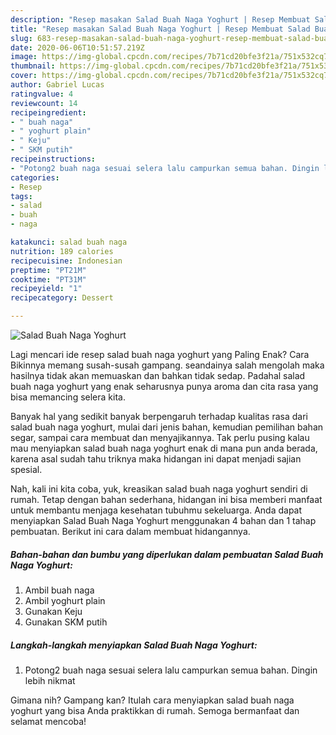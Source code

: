 ```yaml
---
description: "Resep masakan Salad Buah Naga Yoghurt | Resep Membuat Salad Buah Naga Yoghurt Yang Mudah Dan Praktis"
title: "Resep masakan Salad Buah Naga Yoghurt | Resep Membuat Salad Buah Naga Yoghurt Yang Mudah Dan Praktis"
slug: 683-resep-masakan-salad-buah-naga-yoghurt-resep-membuat-salad-buah-naga-yoghurt-yang-mudah-dan-praktis
date: 2020-06-06T10:51:57.219Z
image: https://img-global.cpcdn.com/recipes/7b71cd20bfe3f21a/751x532cq70/salad-buah-naga-yoghurt-foto-resep-utama.jpg
thumbnail: https://img-global.cpcdn.com/recipes/7b71cd20bfe3f21a/751x532cq70/salad-buah-naga-yoghurt-foto-resep-utama.jpg
cover: https://img-global.cpcdn.com/recipes/7b71cd20bfe3f21a/751x532cq70/salad-buah-naga-yoghurt-foto-resep-utama.jpg
author: Gabriel Lucas
ratingvalue: 4
reviewcount: 14
recipeingredient:
- " buah naga"
- " yoghurt plain"
- " Keju"
- " SKM putih"
recipeinstructions:
- "Potong2 buah naga sesuai selera lalu campurkan semua bahan. Dingin lebih nikmat"
categories:
- Resep
tags:
- salad
- buah
- naga

katakunci: salad buah naga 
nutrition: 189 calories
recipecuisine: Indonesian
preptime: "PT21M"
cooktime: "PT31M"
recipeyield: "1"
recipecategory: Dessert

---
```



![Salad Buah Naga Yoghurt](https://img-global.cpcdn.com/recipes/7b71cd20bfe3f21a/751x532cq70/salad-buah-naga-yoghurt-foto-resep-utama.jpg)

Lagi mencari ide resep salad buah naga yoghurt yang Paling Enak? Cara Bikinnya memang susah-susah gampang. seandainya salah mengolah maka hasilnya tidak akan memuaskan dan bahkan tidak sedap. Padahal salad buah naga yoghurt yang enak seharusnya punya aroma dan cita rasa yang bisa memancing selera kita.

Banyak hal yang sedikit banyak berpengaruh terhadap kualitas rasa dari salad buah naga yoghurt, mulai dari jenis bahan, kemudian pemilihan bahan segar, sampai cara membuat dan menyajikannya. Tak perlu pusing kalau mau menyiapkan salad buah naga yoghurt enak di mana pun anda berada, karena asal sudah tahu triknya maka hidangan ini dapat menjadi sajian spesial.




Nah, kali ini kita coba, yuk, kreasikan salad buah naga yoghurt sendiri di rumah. Tetap dengan bahan sederhana, hidangan ini bisa memberi manfaat untuk membantu menjaga kesehatan tubuhmu sekeluarga. Anda dapat menyiapkan Salad Buah Naga Yoghurt menggunakan 4 bahan dan 1 tahap pembuatan. Berikut ini cara dalam membuat hidangannya.

<!--inarticleads1-->

##### Bahan-bahan dan bumbu yang diperlukan dalam pembuatan Salad Buah Naga Yoghurt:

1. Ambil  buah naga
1. Ambil  yoghurt plain
1. Gunakan  Keju
1. Gunakan  SKM putih




<!--inarticleads2-->

##### Langkah-langkah menyiapkan Salad Buah Naga Yoghurt:

1. Potong2 buah naga sesuai selera lalu campurkan semua bahan. Dingin lebih nikmat




Gimana nih? Gampang kan? Itulah cara menyiapkan salad buah naga yoghurt yang bisa Anda praktikkan di rumah. Semoga bermanfaat dan selamat mencoba!

